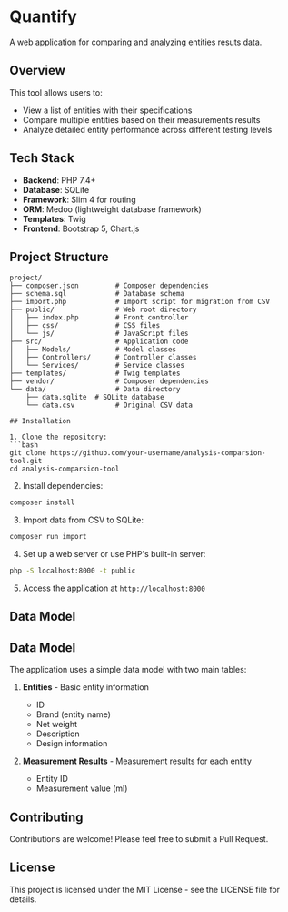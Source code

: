 # Quantify

A web application for comparing and analyzing entities resuts data.

## Overview

This tool allows users to:
- View a list of entities with their specifications
- Compare multiple entities based on their measurements results
- Analyze detailed entity performance across different testing levels

## Tech Stack

- **Backend**: PHP 7.4+
- **Database**: SQLite
- **Framework**: Slim 4 for routing
- **ORM**: Medoo (lightweight database framework)
- **Templates**: Twig
- **Frontend**: Bootstrap 5, Chart.js

## Project Structure

```
project/
├── composer.json         # Composer dependencies
├── schema.sql            # Database schema
├── import.php            # Import script for migration from CSV
├── public/               # Web root directory
│   ├── index.php         # Front controller
│   ├── css/              # CSS files
│   └── js/               # JavaScript files
├── src/                  # Application code
│   ├── Models/           # Model classes
│   ├── Controllers/      # Controller classes
│   └── Services/         # Service classes
├── templates/            # Twig templates
├── vendor/               # Composer dependencies
└── data/                 # Data directory
    ├── data.sqlite  # SQLite database
    └── data.csv          # Original CSV data

## Installation

1. Clone the repository:
```bash
git clone https://github.com/your-username/analysis-comparsion-tool.git
cd analysis-comparsion-tool
```

2. Install dependencies:
```bash
composer install
```

3. Import data from CSV to SQLite:
```bash
composer run import
```

4. Set up a web server or use PHP's built-in server:
```bash
php -S localhost:8000 -t public
```

5. Access the application at `http://localhost:8000`

## Data Model

## Data Model

The application uses a simple data model with two main tables:

1. **Entities** - Basic entity information
   - ID
   - Brand (entity name)
   - Net weight
   - Description
   - Design information

2. **Measurement Results** - Measurement results for each entity
   - Entity ID
   - Measurement value (ml)


## Contributing

Contributions are welcome! Please feel free to submit a Pull Request.

## License

This project is licensed under the MIT License - see the LICENSE file for details.
